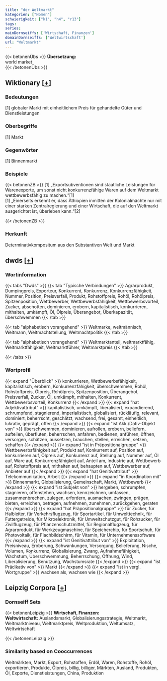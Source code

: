 ```yaml
---
title: "der Weltmarkt"
kategorien: ["Nomen"]
schwierigkeit: ["k1", "h4", "r13"]
tags:
series:
mainDornseiffs: ['Wirtschaft, Finanzen']
domainDornseiffs: ['Weltwirtschaft']
url: "Weltmarkt"
---
```


{{< betonenÜbs >}}
**Übersetzung:**  
world  market  
{{< /betonenÜbs >}}

## Wiktionary [[+](https://de.wiktionary.org/wiki/Weltmarkt)]

### Bedeutungen
[1] globaler Markt mit einheitlichem Preis für gehandelte Güter und Dienstleistungen  

### Oberbegriffe
[1] Markt  

### Gegenwörter
[1] Binnenmarkt  

### Beispiele
{{< betonenZB >}}
[1] „Exportsubventionen sind staatliche Leistungen für Warenexporte, um sonst nicht konkurrenzfähige Waren auf dem Weltmarkt wettbewerbsfähig zu machen.“[1]  
[1] „Einerseits erkennt er, dass Äthiopien inmitten der Kolonialmächte nur mit einer starken Zentralregierung und einer Wirtschaft, die auf den Weltmarkt ausgerichtet ist, überleben kann.“[2]  

{{< /betonenZB >}}
### Herkunft
Determinativkompositum aus den Substantiven Welt und Markt  



## dwds [[+](https://www.dwds.de/wb/Weltmarkt)]

### Wortinformation
{{< tabs "Dwds" >}}
{{< tab "Typische Verbindungen" >}}
Agrarprodukt, Dumpingpreis, Exporteur, Konkurrent, Konkurrenz, Konkurrenzfähigkeit, Nummer, Position, Preisverfall, Produkt, Rohstoffpreis, Rohöl, Rohölpreis, Spitzenposition, Wettbewerber, Wettbewerbsfähigkeit, Wettbewerbsvorteil, Zucker, abschotten, dominieren, erobern, kapitalistisch, konkurrieren, mithalten, umkämpft, Öl, Ölpreis, Überangebot, Überkapazität, überschwemmen
{{< /tab >}}

{{< tab "alphabetisch vorangehend" >}}
Weltmarke, weltmännisch, Weltmann, Weltmachtstellung, Weltmachtpolitik
{{< /tab >}}

{{< tab "alphabetisch vorangehend" >}}
Weltmarktanteil, weltmarktfähig, Weltmarktfähigkeit, Weltmarktführer, Weltmarktpreis
{{< /tab >}}

{{< /tabs >}}

### Wortprofil
{{< expand "Überblick" >}} konkurrieren, Wettbewerbsfähigkeit, kapitalistisch, erobern, Konkurrenzfähigkeit, überschwemmen, Rohöl, Rohstoffpreis, Ölpreis, Rohölpreis, Spitzenposition, Überangebot, Preisverfall, Zucker, Öl, umkämpft, mithalten, Konkurrent, Wettbewerbsvorteil, Konkurrenz {{< /expand >}}
{{< expand "hat Adjektivattribut" >}} kapitalistisch, umkämpft, liberalisiert, expandierend, schrumpfend, stagnierend, imperialistisch, globalisiert, rückläufig, relevant, dominiert, beherrscht, geschätzt, wachsend, frei, gesamt, einheitlich, lukrativ, geprägt, offen {{< /expand >}}
{{< expand "ist Akk./Dativ-Objekt von" >}} überschwemmen, dominieren, aufrollen, erobern, beliefern, aufteilen, überfluten, beherrschen, anfahren, bedienen, anführen, öffnen, versorgen, schätzen, aussetzen, brauchen, stellen, erreichen, setzen, schaffen {{< /expand >}}
{{< expand "ist in Präpositionalgruppe" >}} Wettbewerbsfähigkeit auf, Produkt auf, Konkurrent auf, Position auf, konkurrieren auf, Ölpreis auf, Konkurrenz auf, Stellung auf, Nummer auf, Öl auf, Ware auf, Konkurrenzfähigkeit auf, Anteil am, Industrie auf, Wettbewerb auf, Rohstoffpreis auf, mithalten auf, behaupten auf, Wettbewerber auf, Anbieter auf {{< /expand >}}
{{< expand "hat Genitivattribut" >}} Telekommunikation, Arbeit {{< /expand >}}
{{< expand "in Koordination mit" >}} Binnenmarkt, Globalisierung, Gemeinschaft, Markt, Wettbewerb {{< /expand >}}
{{< expand "ist Subjekt von" >}} hergeben, schrumpfen, stagnieren, offenstehen, wachsen, kennzeichnen, umfassen, zusammenbrechen, zulegen, erfordern, ausmachen, zwingen, prägen, bieten, erreichen, betragen, aufnehmen, zunehmen, zurückgehen, geraten {{< /expand >}}
{{< expand "hat Präpositionalgruppe" >}} für Zucker, für Halbleiter, für Verkehrsflugzeug, für Sportartikel, für Umwelttechnik, für Futtergetreide, für Mikroelektronik, für Umweltschutzgut, für Rohzucker, für Zivilflugzeug, für Pflanzenschutzmittel, für Regionalflugzeug, für Agrarprodukt, für Werkzeugmaschine, für Speicherchip, für Sportschuh, für Photovoltaik, für Flachbildschirm, für Vitamin, für Unternehmenssoftware {{< /expand >}}
{{< expand "ist Genitivattribut von" >}} Exploitation, Preisniveau, Eroberung, Schwankungen, Versorgung, Belieferung, Nische, Volumen, Konkurrenz, Globalisierung, Zwang, Aufnahmefähigkeit, Wachstum, Überschwemmung, Beherrschung, Öffnung, Wind, Liberalisierung, Benutzung, Wachstumsrate {{< /expand >}}
{{< expand "ist Prädikativ von" >}} Markt {{< /expand >}}
{{< expand "ist in vergl. Wortgruppe" >}} wachsen als, wachsen wie {{< /expand >}}

## Leipzig Corpora [[+](https://corpora.uni-leipzig.de/en/res?word=Weltmarkt&corpusId=deu_newscrawl-public_2018)]

### Dornseiff Sets
{{< betonenLeipzig >}}
**Wirtschaft, Finanzen:**  
**Weltwirtschaft:** Auslandsmarkt, Globalisierungsstrategie, Weltmarkt, Weltmarktniveau, Weltmarktpreis, Weltproduktion, Weltumsatz, Weltwirtschaft  

{{< /betonenLeipzig >}}

### Similarity based on Cooccurrences
Weltmärkten, Markt, Export, Rohstoffen, Erdöl, Waren, Rohstoffe, Rohöl, exportieren, Produkte, Ölpreis, billig, billiger, Märkten, Ausland, Produkten, Öl, Exporte, Dienstleistungen, China, Produktion


